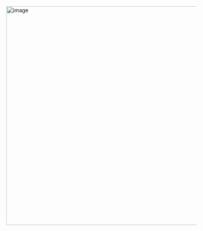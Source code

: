 <img width="742" height="579" alt="image" src="https://github.com/user-attachments/assets/c40a3d54-b1ab-4a89-8b28-3f4309e50cb8" />

